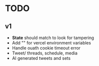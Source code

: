 # TODO

## v1

- **State** should match to look for tampering
- Add "" for vercel environment variables
- Handle ouath cookie timeout error
- Tweet/ threads, schedule, media
- AI generated tweets and sets
